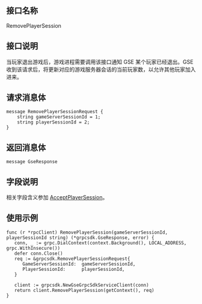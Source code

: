 

## 接口名称
RemovePlayerSession 
<span id="RemovePlayerSession"></span>

## 接口说明
当玩家退出游戏后，游戏进程需要调用该接口通知 GSE 某个玩家已经退出。GSE 收到该请求后，将更新对应的游戏服务器会话的当前玩家数，以允许其他玩家加入进来。

## 请求消息体

```
message RemovePlayerSessionRequest {
    string gameServerSessionId = 1;
    string playerSessionId = 2;
}
```

## 返回消息体

```
message GseResponse 
```

## 字段说明

相关字段含义参加 [AcceptPlayerSession](https://cloud.tencent.com/document/product/1165/46117)。

## 使用示例

```
func (r *rpcClient) RemovePlayerSession(gameServerSessionId, playerSessionId string) (*grpcsdk.GseResponse, error) {
   conn, _ := grpc.DialContext(context.Background(), LOCAL_ADDRESS, grpc.WithInsecure())
   defer conn.Close()
   req := &grpcsdk.RemovePlayerSessionRequest{
      GameServerSessionId:  gameServerSessionId,
      PlayerSessionId:      playerSessionId,
   }

   client := grpcsdk.NewGseGrpcSdkServiceClient(conn)
   return client.RemovePlayerSession(getContext(), req)
}
```
